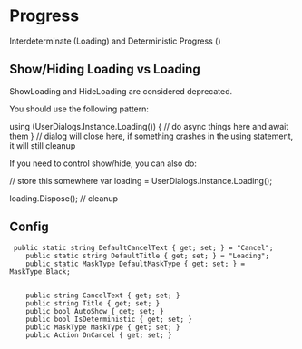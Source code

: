 ﻿# Progress
Interdeterminate (Loading) and Deterministic Progress ()

## Show/Hiding Loading vs Loading
ShowLoading and HideLoading are considered deprecated.

You should use the following pattern:

using (UserDialogs.Instance.Loading())
{
    // do async things here and await them
} // dialog will close here, if something crashes in the using statement, it will still cleanup


If you need to control show/hide, you can also do:

// store this somewhere
var loading = UserDialogs.Instance.Loading();


loading.Dispose(); // cleanup


## Config
     public static string DefaultCancelText { get; set; } = "Cancel";
        public static string DefaultTitle { get; set; } = "Loading";
        public static MaskType DefaultMaskType { get; set; } = MaskType.Black;


        public string CancelText { get; set; }
        public string Title { get; set; }
        public bool AutoShow { get; set; }
        public bool IsDeterministic { get; set; }
        public MaskType MaskType { get; set; }
        public Action OnCancel { get; set; }
